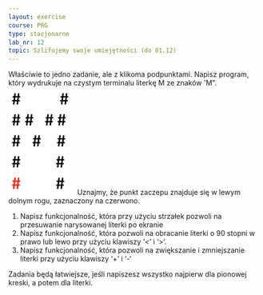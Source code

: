 ```yaml
---
layout: exercise
course: PRG
type: stacjonarne
lab_nr: 12
topic: Szlifujemy swoje umiejętności (do 01.12)
---
```

Właściwie to jedno zadanie, ale z klikoma podpunktami.
Napisz program, który wydrukuje na czystym terminalu literkę M ze znaków 'M". 
![M z #](../assets/PRG/Zrzut%20ekranu%202023-11-28%20o%2011.20.48.png)
Uznajmy, że punkt zaczepu znajduje się w lewym dolnym rogu, zaznaczony na czerwono.
1. Napisz funkcjonalność, która przy użyciu strzałek pozwoli na przesuwanie
narysowanej literki po ekranie
1. Napisz funkcjonalność, która pozwoli na obracanie literki o 90 stopni w prawo lub lewo przy użyciu klawiszy ‘<’ i ‘>’.
2. Napisz funkcjonalność, która pozwoli na zwiększanie i zmniejszanie literki przy użyciu klawiszy ‘+’ i ‘-‘

Zadania będą łatwiejsze, jeśli napiszesz wszystko najpierw dla pionowej kreski, a potem dla literki.